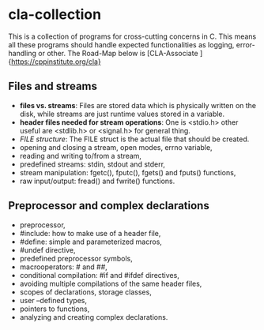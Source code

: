 # cla-collection
This is a collection of programs for cross-cutting concerns in C. This means all these programs should handle expected functionalities as logging, error-handling or other. 
The Road-Map below is [CLA-Associate ]{https://cppinstitute.org/cla}
## Files and streams
- **files vs. streams**: Files are stored data which is physically written on the disk, while streams are just runtime values stored in a variable.
- **header files needed for stream operations**: One is <stdio.h> other useful are <stdlib.h> or <signal.h> for general thing.
- *FILE structure*: The FILE struct is the actual file that should be created.
- opening and closing a stream, open modes, errno variable,
- reading and writing to/from a stream,
- predefined streams: stdin, stdout and stderr,
- stream manipulation: fgetc(), fputc(), fgets() and fputs() functions,
- raw input/output: fread() and fwrite() functions.

## Preprocessor and complex declarations
- preprocessor,
- #include: how to make use of a header file,
- #define: simple and parameterized macros,
- #undef directive,
- predefined preprocessor symbols,
- macrooperators: # and ##,
- conditional compilation: #if and #ifdef directives,
- avoiding multiple compilations of the same header files,
- scopes of declarations, storage classes,
- user –defined types,
- pointers to functions,
- analyzing and creating complex declarations.

